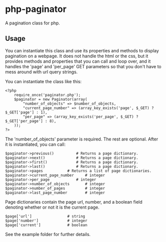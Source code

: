 # php-paginator
A pagination class for php. 

## Usage

You can instantiate this class and use its properties and methods to display pagination on a webpage.  It does not handle the html or the css, but it provides methods and properties that you can call and loop over, and it handles the 'page' and 'per_page' GET parameters so that you don't have to mess around with url query strings.

You can instantiate the class like this:

    <?php
		require_once('paginator.php');
		$paginator = new Paginator(array(
			"number_of_objects" => $number_of_objects, 
			"current_page_number" => (array_key_exists('page', $_GET) ? $_GET['page'] : 1),
			"per_page" => (array_key_exists('per_page', $_GET) ? $_GET['per_page'] : 8),
		));
	?>

The 'number_of_objects' parameter is required.  The rest are optional.  After it is instantiated, you can call:

	$paginator->previous()  		# Returns a page dictionary.
	$paginator->next()  			# Returns a page dictionary.
	$paginator->first()  			# Returns a page dictionary.
	$paginator->last()  			# Returns a page dictionary.
	$paginator->pages  			# Returns a list of page dictionaries.
	$paginator->current_page_number  	# integer
	$paginator->per_page  			# integer
	$paginator->number_of_objects  		# integer
	$paginator->number_of_pages  		# integer
	$paginator->last_page_number  		# integer
	
Page dictionaries contain the page url, number, and a boolean field denoting whether or not it is the current page.

	$page['url']  				# string
	$page['number']  			# integer
	$page['current']  			# boolean
	
See the example folder for further details.
